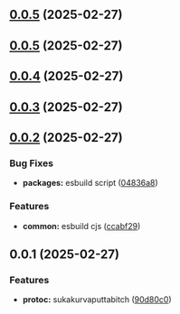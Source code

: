## [0.0.5](https://github.com/atls/protobuf/compare/@atls/protoc-gen-interfaces@0.0.5...@atls/protoc-gen-interfaces@0.0.5) (2025-02-27)

## [0.0.5](https://github.com/atls/protobuf/compare/@atls/protoc-gen-interfaces@0.0.4...@atls/protoc-gen-interfaces@0.0.5) (2025-02-27)

## [0.0.4](https://github.com/atls/protobuf/compare/@atls/protoc-gen-interfaces@0.0.3...@atls/protoc-gen-interfaces@0.0.4) (2025-02-27)

## [0.0.3](https://github.com/atls/protobuf/compare/@atls/protoc-gen-interfaces@0.0.2...@atls/protoc-gen-interfaces@0.0.3) (2025-02-27)

## [0.0.2](https://github.com/atls/protobuf/compare/@atls/protoc-gen-interfaces@0.0.1...@atls/protoc-gen-interfaces@0.0.2) (2025-02-27)

### Bug Fixes

- **packages:** esbuild script ([04836a8](https://github.com/atls/protobuf/commit/04836a8d98a692988cbc3a4216a96391c2e74079))

### Features

- **common:** esbuild cjs ([ccabf29](https://github.com/atls/protobuf/commit/ccabf2994e76a9daa5cdd86f224f2c3067d6fae4))

## 0.0.1 (2025-02-27)

### Features

- **protoc:** sukakurvaputtabitch ([90d80c0](https://github.com/atls/protobuf/commit/90d80c0c93f6faea844bb334e4a3012b2b6afa51))
